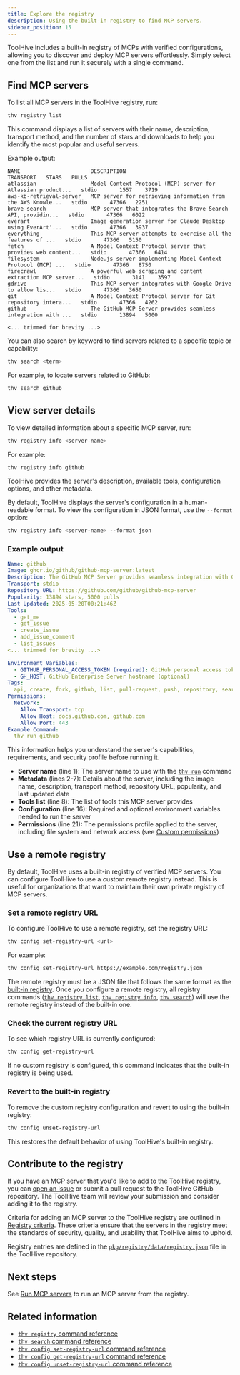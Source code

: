 ```yaml
---
title: Explore the registry
description: Using the built-in registry to find MCP servers.
sidebar_position: 15
---
```


ToolHive includes a built-in registry of MCPs with verified configurations,
allowing you to discover and deploy MCP servers effortlessly. Simply select one
from the list and run it securely with a single command.

## Find MCP servers

To list all MCP servers in the ToolHive registry, run:

```bash
thv registry list
```

This command displays a list of servers with their name, description, transport
method, and the number of stars and downloads to help you identify the most
popular and useful servers.

Example output:

```text
NAME                      DESCRIPTION                                                    TRANSPORT   STARS   PULLS
atlassian                 Model Context Protocol (MCP) server for Atlassian product...   stdio       1557    3719
aws-kb-retrieval-server   MCP server for retrieving information from the AWS Knowle...   stdio       47366   2251
brave-search              MCP server that integrates the Brave Search API, providin...   stdio       47366   6022
everart                   Image generation server for Claude Desktop using EverArt'...   stdio       47366   3937
everything                This MCP server attempts to exercise all the features of ...   stdio       47366   5150
fetch                     A Model Context Protocol server that provides web content...   stdio       47366   6414
filesystem                Node.js server implementing Model Context Protocol (MCP) ...   stdio       47366   8750
firecrawl                 A powerful web scraping and content extraction MCP server...   stdio       3141    3597
gdrive                    This MCP server integrates with Google Drive to allow lis...   stdio       47366   3650
git                       A Model Context Protocol server for Git repository intera...   stdio       47366   4262
github                    The GitHub MCP Server provides seamless integration with ...   stdio       13894   5000

<... trimmed for brevity ...>
```

You can also search by keyword to find servers related to a specific topic or
capability:

```bash
thv search <term>
```

For example, to locate servers related to GitHub:

```bash
thv search github
```

## View server details

To view detailed information about a specific MCP server, run:

```bash
thv registry info <server-name>
```

For example:

```bash
thv registry info github
```

ToolHive provides the server's description, available tools, configuration
options, and other metadata.

By default, ToolHive displays the server's configuration in a human-readable
format. To view the configuration in JSON format, use the `--format` option:

```bash
thv registry info <server-name> --format json
```

### Example output

```yaml {1,8,16,21} showLineNumbers
Name: github
Image: ghcr.io/github/github-mcp-server:latest
Description: The GitHub MCP Server provides seamless integration with GitHub APIs, enabling advanced automation and interaction capabilities for developers and tools
Transport: stdio
Repository URL: https://github.com/github/github-mcp-server
Popularity: 13894 stars, 5000 pulls
Last Updated: 2025-05-20T00:21:46Z
Tools:
  - get_me
  - get_issue
  - create_issue
  - add_issue_comment
  - list_issues
<... trimmed for brevity ...>

Environment Variables:
  - GITHUB_PERSONAL_ACCESS_TOKEN (required): GitHub personal access token with appropriate permissions
  - GH_HOST: GitHub Enterprise Server hostname (optional)
Tags:
  api, create, fork, github, list, pull-request, push, repository, search, update, issues
Permissions:
  Network:
    Allow Transport: tcp
    Allow Host: docs.github.com, github.com
    Allow Port: 443
Example Command:
  thv run github
```

This information helps you understand the server's capabilities, requirements,
and security profile before running it.

- **Server name** (line 1): The server name to use with the
  [`thv run`](../reference/cli/thv_run.md) command
- **Metadata** (lines 2-7): Details about the server, including the image name,
  description, transport method, repository URL, popularity, and last updated
  date
- **Tools list** (line 8): The list of tools this MCP server provides
- **Configuration** (line 16): Required and optional environment variables
  needed to run the server
- **Permissions** (line 21): The permissions profile applied to the server,
  including file system and network access (see
  [Custom permissions](./custom-permissions.md))

## Use a remote registry

By default, ToolHive uses a built-in registry of verified MCP servers. You can
configure ToolHive to use a custom remote registry instead. This is useful for
organizations that want to maintain their own private registry of MCP servers.

### Set a remote registry URL

To configure ToolHive to use a remote registry, set the registry URL:

```bash
thv config set-registry-url <url>
```

For example:

```bash
thv config set-registry-url https://example.com/registry.json
```

The remote registry must be a JSON file that follows the same format as the
[built-in registry](https://github.com/stacklok/toolhive/blob/main/pkg/registry/data/registry.json).
Once you configure a remote registry, all registry commands
([`thv registry list`](../reference/cli/thv_registry_list.md),
[`thv registry info`](../reference/cli/thv_registry_info.md),
[`thv search`](../reference/cli/thv_search.md)) will use the remote registry
instead of the built-in one.

### Check the current registry URL

To see which registry URL is currently configured:

```bash
thv config get-registry-url
```

If no custom registry is configured, this command indicates that the built-in
registry is being used.

### Revert to the built-in registry

To remove the custom registry configuration and revert to using the built-in
registry:

```bash
thv config unset-registry-url
```

This restores the default behavior of using ToolHive's built-in registry.

## Contribute to the registry

If you have an MCP server that you'd like to add to the ToolHive registry, you
can
[open an issue](https://github.com/stacklok/toolhive/issues/new?template=add-an-mcp-server.md)
or submit a pull request to the ToolHive GitHub repository. The ToolHive team
will review your submission and consider adding it to the registry.

Criteria for adding an MCP server to the ToolHive registry are outlined in
[Registry criteria](../concepts/registry-criteria.md). These criteria ensure
that the servers in the registry meet the standards of security, quality, and
usability that ToolHive aims to uphold.

Registry entries are defined in the
[`pkg/registry/data/registry.json`](https://github.com/stacklok/toolhive/blob/main/pkg/registry/data/registry.json)
file in the ToolHive repository.

## Next steps

See [Run MCP servers](./run-mcp-servers.mdx) to run an MCP server from the
registry.

## Related information

- [`thv registry` command reference](../reference/cli/thv_registry.md)
- [`thv search` command reference](../reference/cli/thv_search.md)
- [`thv config set-registry-url` command reference](../reference/cli/thv_config_set-registry-url.md)
- [`thv config get-registry-url` command reference](../reference/cli/thv_config_get-registry-url.md)
- [`thv config unset-registry-url` command reference](../reference/cli/thv_config_unset-registry-url.md)
